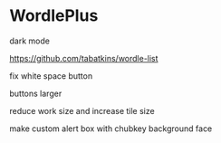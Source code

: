 # WordlePlus

dark mode

https://github.com/tabatkins/wordle-list

fix white space button

buttons larger

reduce work size and increase tile size

make custom alert box with chubkey background face
